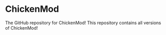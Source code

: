 # ChickenMod
The GitHub repository for ChickenMod!
This repository contains all versions of ChickenMod!
